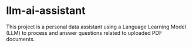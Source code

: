 # llm-ai-assistant
This project is a personal data assistant using a Language Learning Model (LLM) to process and answer questions related to uploaded PDF documents.
